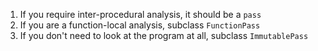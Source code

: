 1. If you require inter-procedural analysis, it should be a `pass`
2. If you are a function-local analysis, subclass `FunctionPass`
3. If you don't need to look at the program at all, subclass `ImmutablePass`
